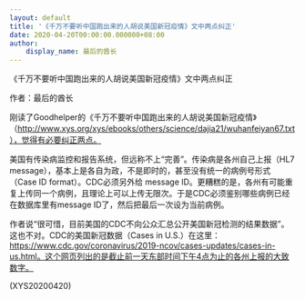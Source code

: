 ```yaml
---
layout: default
title: '《千万不要听中国跑出来的人胡说美国新冠疫情》文中两点纠正'
date: 2020-04-20T00:00:00.000000+08:00
author:
    display_name: 最后的酋长
---
```


《千万不要听中国跑出来的人胡说美国新冠疫情》文中两点纠正

作者：最后的酋长

刚读了Goodhelper的《千万不要听中国跑出来的人胡说美国新冠疫情》（http://www.xys.org/xys/ebooks/others/science/dajia21/wuhanfeiyan67.txt），觉得有必要纠正两点。

美国有传染病监控和报告系统，但远称不上“完善”。传染病是各州自己上报（HL7 message），基本上是各自为政，不是即时的，甚至没有统一的病例号形式（Case ID format）。CDC必须另外给 message ID。更糟糕的是，各州有可能重复上传同一个病例，且理论上可以上传无限次。于是CDC必须鉴别哪些病例已经在数据库里有message ID了，然后把最后一次设为当前病例。

作者说“很可惜，目前美国的CDC不向公众汇总公开美国新冠检测的结果数据”。这也不对。CDC的美国新冠数据（Cases in U.S.）在这里：https://www.cdc.gov/coronavirus/2019-ncov/cases-updates/cases-in-us.html。这个网页列出的是截止前一天东部时间下午4点为止的各州上报的大致数字。

(XYS20200420)

